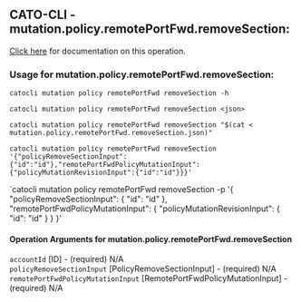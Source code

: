 
## CATO-CLI - mutation.policy.remotePortFwd.removeSection:
[Click here](https://api.catonetworks.com/documentation/#mutation-mutation.policy.remotePortFwd.removeSection) for documentation on this operation.

### Usage for mutation.policy.remotePortFwd.removeSection:

`catocli mutation policy remotePortFwd removeSection -h`

`catocli mutation policy remotePortFwd removeSection <json>`

`catocli mutation policy remotePortFwd removeSection "$(cat < mutation.policy.remotePortFwd.removeSection.json)"`

`catocli mutation policy remotePortFwd removeSection '{"policyRemoveSectionInput":{"id":"id"},"remotePortFwdPolicyMutationInput":{"policyMutationRevisionInput":{"id":"id"}}}'`

`catocli mutation policy remotePortFwd removeSection -p '{
    "policyRemoveSectionInput": {
        "id": "id"
    },
    "remotePortFwdPolicyMutationInput": {
        "policyMutationRevisionInput": {
            "id": "id"
        }
    }
}'


#### Operation Arguments for mutation.policy.remotePortFwd.removeSection ####

`accountId` [ID] - (required) N/A    
`policyRemoveSectionInput` [PolicyRemoveSectionInput] - (required) N/A    
`remotePortFwdPolicyMutationInput` [RemotePortFwdPolicyMutationInput] - (required) N/A    
